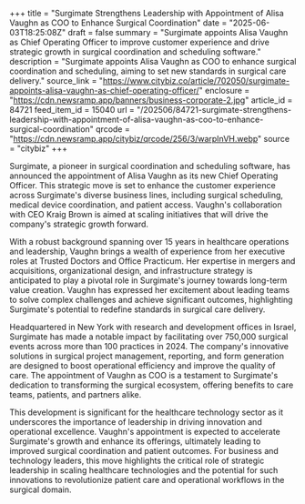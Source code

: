 +++
title = "Surgimate Strengthens Leadership with Appointment of Alisa Vaughn as COO to Enhance Surgical Coordination"
date = "2025-06-03T18:25:08Z"
draft = false
summary = "Surgimate appoints Alisa Vaughn as Chief Operating Officer to improve customer experience and drive strategic growth in surgical coordination and scheduling software."
description = "Surgimate appoints Alisa Vaughn as COO to enhance surgical coordination and scheduling, aiming to set new standards in surgical care delivery."
source_link = "https://www.citybiz.co/article/702050/surgimate-appoints-alisa-vaughn-as-chief-operating-officer/"
enclosure = "https://cdn.newsramp.app/banners/business-corporate-2.jpg"
article_id = 84721
feed_item_id = 15040
url = "/202506/84721-surgimate-strengthens-leadership-with-appointment-of-alisa-vaughn-as-coo-to-enhance-surgical-coordination"
qrcode = "https://cdn.newsramp.app/citybiz/qrcode/256/3/warpInVH.webp"
source = "citybiz"
+++

<p>Surgimate, a pioneer in surgical coordination and scheduling software, has announced the appointment of Alisa Vaughn as its new Chief Operating Officer. This strategic move is set to enhance the customer experience across Surgimate's diverse business lines, including surgical scheduling, medical device coordination, and patient access. Vaughn's collaboration with CEO Kraig Brown is aimed at scaling initiatives that will drive the company's strategic growth forward.</p><p>With a robust background spanning over 15 years in healthcare operations and leadership, Vaughn brings a wealth of experience from her executive roles at Trusted Doctors and Office Practicum. Her expertise in mergers and acquisitions, organizational design, and infrastructure strategy is anticipated to play a pivotal role in Surgimate's journey towards long-term value creation. Vaughn has expressed her excitement about leading teams to solve complex challenges and achieve significant outcomes, highlighting Surgimate's potential to redefine standards in surgical care delivery.</p><p>Headquartered in New York with research and development offices in Israel, Surgimate has made a notable impact by facilitating over 750,000 surgical events across more than 100 practices in 2024. The company's innovative solutions in surgical project management, reporting, and form generation are designed to boost operational efficiency and improve the quality of care. The appointment of Vaughn as COO is a testament to Surgimate's dedication to transforming the surgical ecosystem, offering benefits to care teams, patients, and partners alike.</p><p>This development is significant for the healthcare technology sector as it underscores the importance of leadership in driving innovation and operational excellence. Vaughn's appointment is expected to accelerate Surgimate's growth and enhance its offerings, ultimately leading to improved surgical coordination and patient outcomes. For business and technology leaders, this move highlights the critical role of strategic leadership in scaling healthcare technologies and the potential for such innovations to revolutionize patient care and operational workflows in the surgical domain.</p>